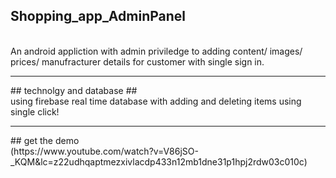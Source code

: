 ## Shopping_app_AdminPanel
<br>
An android appliction with admin priviledge  to adding content/ images/ prices/ manufracturer details for customer with single sign in.
<br>
<hr>
## technolgy and database ##
<br>
using firebase real time database with adding and deleting items using single click!
<hr>
## get the demo <br>
(https://www.youtube.com/watch?v=V86jSO-_KQM&lc=z22udhqaptmezxivlacdp433n12mb1dne31p1hpj2rdw03c010c)
